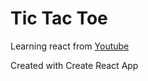 # Tic Tac Toe

Learning react from [Youtube](https://www.youtube.com/watch?v=w_SxZ9u6_sY)

Created with Create React App
